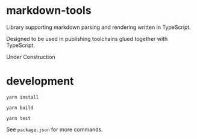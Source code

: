 # markdown-tools

Library supporting markdown parsing and rendering written in TypeScript.

Designed to be used in publishing toolchains glued together with TypeScript.

Under Construction

# development

```
yarn install
```

```
yarn build
```

```
yarn test
```

See `package.json` for more commands. 
